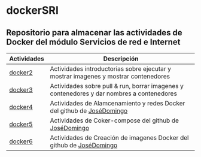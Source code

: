 # dockerSRI

## Repositorio para almacenar las actividades de Docker del módulo Servicios de red e Internet

Actividades | Descripción
----------- | -----------
[docker2](/docker2.md) | Actividades introductorias sobre ejecutar y mostrar imagenes y mostrar contenedores 
[docker3](/docker3.md) | Actividades sobre pull & run, borrar imagenes y contenedores y dar nombres a contenedores
[docker4](/docker4.md) | Actividades de Alamcenamiento y redes Docker del github de [JoséDomingo](https://github.com/josedom24/curso_docker_ies)
[docker5](/docker5.md) | Actividades de Coker-compose del github de [JoséDomingo](https://github.com/josedom24/curso_docker_ies)
[docker6](/docker6.md) | Actividades de Creación de imagenes Docker del github de [JoséDomingo](https://github.com/josedom24/curso_docker_ies)
